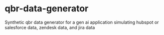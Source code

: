 # qbr-data-generator
 Synthetic qbr data generator for a gen ai application simulating hubspot or salesforce data, zendesk data, and jira data
